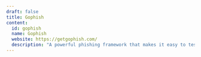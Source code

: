 ```yaml
---
draft: false
title: Gophish
content:
  id: gophish
  name: Gophish
  website: https://getgophish.com/
  description: "A powerful phishing framework that makes it easy to test your organization's exposure to phishing."
---
```

